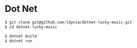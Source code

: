 # Dot Net

```bash
$ git clone git@github.com:ldynia/dotnet-lucky-music.git
$ cd dotnet-lucky-music

$ dotnet build
$ dotnet run
```
